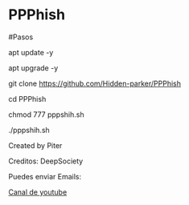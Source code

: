 # PPPhish

#Pasos

apt update -y

apt upgrade -y 

git clone https://github.com/Hidden-parker/PPPhish

cd PPPhish

chmod 777 pppshih.sh

./pppshih.sh

Created by Piter

Creditos: DeepSociety

Puedes enviar Emails: 

<a href="https://www.youtube.com/channel/UCSJ0FKKF-tUeu_Oa-1Z07lA">Canal de youtube</a>
